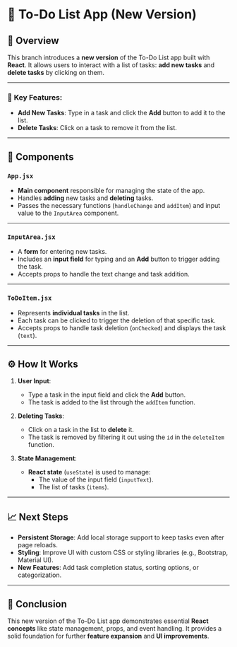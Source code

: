 # 📝 To-Do List App (New Version)

## 🚀 Overview

This branch introduces a **new version** of the To-Do List app built with **React**. It allows users to interact with a list of tasks: **add new tasks** and **delete tasks** by clicking on them.

---

### 🎯 **Key Features**:
- **Add New Tasks**: Type in a task and click the **Add** button to add it to the list.
- **Delete Tasks**: Click on a task to remove it from the list.

---

## 🔧 **Components**

### `App.jsx`
- **Main component** responsible for managing the state of the app.
- Handles **adding** new tasks and **deleting** tasks.
- Passes the necessary functions (`handleChange` and `addItem`) and input value to the `InputArea` component.

---

### `InputArea.jsx`
- A **form** for entering new tasks.
- Includes an **input field** for typing and an **Add** button to trigger adding the task.
- Accepts props to handle the text change and task addition.

---

### `ToDoItem.jsx`
- Represents **individual tasks** in the list.
- Each task can be clicked to trigger the deletion of that specific task.
- Accepts props to handle task deletion (`onChecked`) and displays the task (`text`).

---

## ⚙️ **How It Works**

1. **User Input**:
   - Type a task in the input field and click the **Add** button.
   - The task is added to the list through the `addItem` function.

2. **Deleting Tasks**:
   - Click on a task in the list to **delete** it.
   - The task is removed by filtering it out using the `id` in the `deleteItem` function.

3. **State Management**:
   - **React state** (`useState`) is used to manage:
     - The value of the input field (`inputText`).
     - The list of tasks (`items`).

---

## 📈 **Next Steps**

- **Persistent Storage**: Add local storage support to keep tasks even after page reloads.
- **Styling**: Improve UI with custom CSS or styling libraries (e.g., Bootstrap, Material UI).
- **New Features**: Add task completion status, sorting options, or categorization.

---

## 🎨 **Conclusion**

This new version of the To-Do List app demonstrates essential **React concepts** like state management, props, and event handling. It provides a solid foundation for further **feature expansion** and **UI improvements**.
